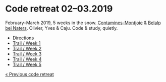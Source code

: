# Code retreat 02–03.2019

February–March 2019, 5 weeks in the snow.
[Contamines-Montjoie](https://goo.gl/maps/rC3GaPXs6KF2) & [Belalp bei Naters](https://goo.gl/maps/63qPFkwUCs82).
Olivier, Yves & Caju. Code & study, quietly.

* [Directions](directions/#TODO)
* [Trail / Week 1](trail/week01.md)
* [Trail / Week 2](trail/week02.md)
* [Trail / Week 3](trail/week03.md)
* [Trail / Week 4](trail/#TODO)
* [Trail / Week 5](trail/#TODO)

[« Previous code retreat](../201812-code-retreat/README.md)